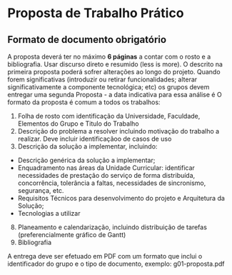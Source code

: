 # Proposta de Trabalho Prático
## Formato de documento obrigatório

A proposta deverá ter no máximo **6 páginas** a contar com o rosto e a bibliografia. Usar discurso direto e resumido (less is more).
O descrito na primeira proposta poderá sofrer alterações ao longo do projeto. Quando forem significativas (introduzir ou retirar funcionalidades; alterar significativamente a componente tecnológica; etc) os grupos devem entregar uma segunda Proposta - a data indicativa para essa análise é 
O formato da proposta é comum a todos os trabalhos:
1. Folha de rosto com identificação da Universidade, Faculdade, Elementos do Grupo e Titulo do Trabalho
2. Descrição do problema a resolver incluindo motivação do trabalho a realizar. Deve incluir identificaçãoo de casos de uso 
3. Descrição da solução a implementar, incluindo:
  - Descrição genérica da solução a implementar;
  - Enquadramento nas áreas da Unidade Curricular: identificar necessidades de prestação do serviço de forma distribuída, concorrência, tolerância a faltas, necessidades de sincronismo, segurança, etc.
  - Requisitos Técnicos para desenvolvimento do projeto e Arquitetura da Solução;
  - Tecnologias a utilizar
8. Planeamento e calendarização, incluindo distribuição de tarefas (preferencialmente gráfico de Gantt)
9. Bibliografia

A entrega deve ser efetuado em PDF com um formato que inclui o identificador do grupo e o tipo de documento, exemplo: g01-proposta.pdf
